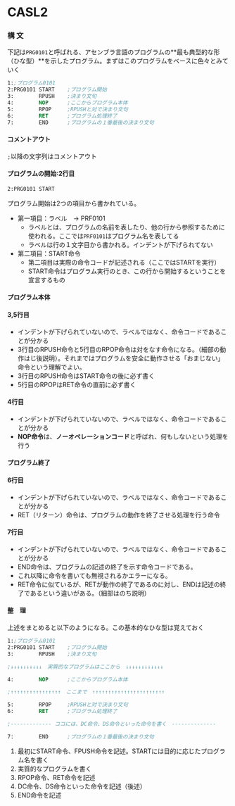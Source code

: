 # CASL2

### 構 文
下記は`PRG0101`と呼ばれる、アセンブラ言語のプログラムの**最も典型的な形（ひな型）**を示したプログラム。まずはこのプログラムをベースに色々とみていく

```nasm
1:;プログラム0101
2:PRG0101 START    ;プログラム開始
3:        RPUSH    ;決まり文句
4:        NOP      ;ここからプログラム本体
5:        RPOP     ;RPUSHと対で決まり文句
6:        RET      ;プログラム処理終了
7:        END      ;プログラムの１番最後の決まり文句
```
#### コメントアウト
`;`以降の文字列はコメントアウト

#### プログラムの開始:2行目
```nasm
2:PRG0101 START
```
プログラム開始は2つの項目から書かれている。  
- 第一項目：ラベル　-> PRF0101
  - ラベルとは、プログラムの名前を表したり、他の行から参照するために使われる。ここでは`PRF0101`はプログラム名を表してる
  - ラベルは行の１文字目から書かれる。インデントが下げられてない
- 第二項目：START命令
  - 第二項目は実際の命令コードが記述される（ここではSTARTを実行）
  - START命令はプログラム実行のとき、この行から開始するということを宣言するもの

#### プログラム本体
#### 3,5行目
- インデントが下げられていないので、ラベルではなく、命令コードであることが分かる
- 3行目のRPUSH命令と5行目のRPOP命令は対をなす命令になる。（細部の動作はじ後説明）。それまではプログラムを安全に動作させる「おまじない」命令という理解でよい。
- 3行目のRPUSH命令はSTART命令の後に必ず書く
- 5行目のRPOPはRET命令の直前に必ず書く

#### 4行目
- インデントが下げられていないので、ラベルではなく、命令コードであることが分かる
- **NOP命令**は、**ノーオペレーションコード**と呼ばれ、何もしないという処理を行う

#### プログラム終了
#### 6行目
- インデントが下げられていないので、ラベルではなく、命令コードであることが分かる
- RET（リターン）命令は、プログラムの動作を終了させる処理を行う命令

#### 7行目
- インデントが下げられていないので、ラベルではなく、命令コードであることが分かる
- END命令は、プログラムの記述の終了を示す命令コードである。
- これ以降に命令を書いても無視されるかエラーになる。
- RET命令に似ているが、RETが動作の終了であるのに対し、ENDは記述の終了であるという違いがある。（細部はのち説明）

#### 整　理
上述をまとめると以下のようになる。この基本的なひな型は覚えておく
```nasm
1:;プログラム0101
2:PRG0101 START    ;プログラム開始
3:        RPUSH    ;決まり文句

;↓↓↓↓↓↓↓↓↓↓　実質的なプログラムはここから　↓↓↓↓↓↓↓↓↓↓↓↓

4:        NOP      ;ここからプログラム本体

;↑↑↑↑↑↑↑↑↑↑↑↑↑↑↑↑　ここまで　↑↑↑↑↑↑↑↑↑↑↑↑↑↑↑↑↑↑↑↑↑↑↑

5:        RPOP     ;RPUSHと対で決まり文句
6:        RET      ;プログラム処理終了

;------------- ココには、DC命令、DS命令といった命令を書く　--------------

7:        END      ;プログラムの１番最後の決まり文句
```
1. 最初にSTART命令、FPUSH命令を記述。STARTには目的に応じたプログラム名を書く
2. 実質的なプログラムを書く
3. RPOP命令、RET命令を記述
4. DC命令、DS命令といった命令を記述（後述）
5. END命令を記述
